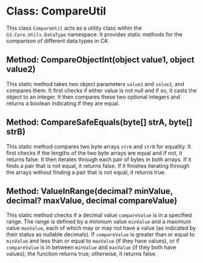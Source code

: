 # Class: CompareUtil

This class `CompareUtil` acts as a utility class within the `G3.Core.Utils.DataType` namespace. It provides static methods for the comparison of different data types in C#.

## Method: CompareObjectInt(object value1, object value2)

This static method takes two object parameters `value1` and `value2`, and compares them. It first checks if either value is not null and if so, it casts the object to an integer. It then compares these two optional integers and returns a boolean indicating if they are equal.

## Method: CompareSafeEquals(byte[] strA, byte[] strB)

This static method compares two byte arrays `strA` and `strB` for equality. It first checks if the lengths of the two byte arrays are equal and if not, it returns false. It then iterates through each pair of bytes in both arrays. If it finds a pair that is not equal, it returns false. If it finishes iterating through the arrays without finding a pair that is not equal, it returns true.

## Method: ValueInRange(decimal? minValue, decimal? maxValue, decimal compareValue)

This static method checks if a decimal value `compareValue` is in a specified range. The range is defined by a minimum value `minValue` and a maximum value `maxValue`, each of which may or may not have a value (as indicated by their status as nullable decimals). If `compareValue` is greater than or equal to `minValue` and less than or equal to `maxValue` (if they have values), or if `compareValue` is in between `minValue` and `maxValue` (if they both have values), the function returns true; otherwise, it returns false.